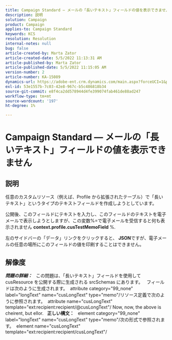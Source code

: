 ```yaml
---
title: Campaign Standard — メールの「長いテキスト」フィールドの値を表示できません
description: 説明
solution: Campaign
product: Campaign
applies-to: Campaign Standard
keywords: KCS
resolution: Resolution
internal-notes: null
bug: false
article-created-by: Marta Zator
article-created-date: 5/5/2022 11:13:31 AM
article-published-by: Marta Zator
article-published-date: 5/5/2022 11:15:05 AM
version-number: 2
article-number: KA-15089
dynamics-url: https://adobe-ent.crm.dynamics.com/main.aspx?forceUCI=1&pagetype=entityrecord&etn=knowledgearticle&id=b6827162-64cc-ec11-a7b5-6045bd00dbbc
exl-id: 53e1557b-7c03-42e8-967c-b5c486818b34
source-git-commit: e8f4ca2dd578944d4fe399074fab461de88ad247
workflow-type: tm+mt
source-wordcount: '197'
ht-degree: 1%

---
```


# Campaign Standard — メールの「長いテキスト」フィールドの値を表示できません

## 説明


任意のカスタムリソース（例えば、Profile から拡張されたテーブル）で「長いテキスト」というタイプのテキストフィールドを作成しようとしています。

公開後、このフィールドにテキストを入力し、このフィールドのテキストを電子メールで表示しようとしますが、この変数%=で電子メールを受信すると何も表示されません <b>context.profile.cusTestMemoField</b> %.

左のサイドバーの「データ」リンクをクリックすると、 <b>JSON</b>ですが、電子メールの任意の場所にこのフィールドの値を印刷することはできません。


## 解像度


<b>*問題の詳細：</b>*
 
この問題は、「長いテキスト」フィールドを使用して cusResource を公開する際に生成される srcSchemas にあります。
 
フィールドは次のように生成されます。  attribute category=&quot;99_none&quot; label=&quot;longText&quot; name=&quot;cusLongText&quot; type=&quot;memo&quot;/リソース定義で次のように参照されます。  attribute name=&quot;cusLongText&quot; template=&quot;ext:recipient:recipient/@cusLongText&quot;/ Now, now, the above is cheirent, but ellor.
 
<b>正しい構文：</b>
 
element category=&quot;99_none&quot; label=&quot;longText&quot; name=&quot;cusLongText&quot; type=&quot;memo&quot;/次の形式で参照されます。  element name=&quot;cusLongText&quot; template=&quot;ext:recipient:recipient/cusLongText&quot;/
